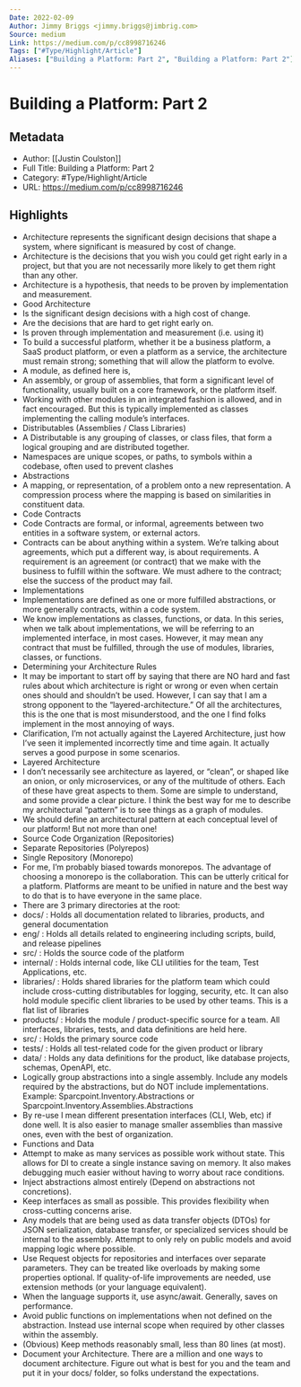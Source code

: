 ```yaml
---
Date: 2022-02-09
Author: Jimmy Briggs <jimmy.briggs@jimbrig.com>
Source: medium
Link: https://medium.com/p/cc8998716246
Tags: ["#Type/Highlight/Article"]
Aliases: ["Building a Platform: Part 2", "Building a Platform: Part 2"]
---
```

# Building a Platform: Part 2

## Metadata
- Author: [[Justin Coulston]]
- Full Title: Building a Platform: Part 2
- Category: #Type/Highlight/Article
- URL: https://medium.com/p/cc8998716246

## Highlights
- Architecture represents the significant design decisions that shape a system, where significant is measured by cost of change.
- Architecture is the decisions that you wish you could get right early in a project, but that you are not necessarily more likely to get them right than any other.
- Architecture is a hypothesis, that needs to be proven by implementation and measurement.
- Good Architecture
- Is the significant design decisions with a high cost of change.
- Are the decisions that are hard to get right early on.
- Is proven through implementation and measurement (i.e. using it)
- To build a successful platform, whether it be a business platform, a SaaS product platform, or even a platform as a service, the architecture must remain strong; something that will allow the platform to evolve.
- A module, as defined here is,
- An assembly, or group of assemblies, that form a significant level of functionality, usually built on a core framework, or the platform itself.
- Working with other modules in an integrated fashion is allowed, and in fact encouraged. But this is typically implemented as classes implementing the calling module’s interfaces.
- Distributables (Assemblies / Class Libraries)
- A Distributable is any grouping of classes, or class files, that form a logical grouping and are distributed together.
- Namespaces are unique scopes, or paths, to symbols within a codebase, often used to prevent clashes
- Abstractions
- A mapping, or representation, of a problem onto a new representation. A compression process where the mapping is based on similarities in constituent data.
- Code Contracts
- Code Contracts are formal, or informal, agreements between two entities in a software system, or external actors.
- Contracts can be about anything within a system. We’re talking about agreements, which put a different way, is about requirements. A requirement is an agreement (or contract) that we make with the business to fulfill within the software. We must adhere to the contract; else the success of the product may fail.
- Implementations
- Implementations are defined as one or more fulfilled abstractions, or more generally contracts, within a code system.
- We know implementations as classes, functions, or data. In this series, when we talk about implementations, we will be referring to an implemented interface, in most cases. However, it may mean any contract that must be fulfilled, through the use of modules, libraries, classes, or functions.
- Determining your Architecture Rules
- It may be important to start off by saying that there are NO hard and fast rules about which architecture is right or wrong or even when certain ones should and shouldn’t be used. However, I can say that I am a strong opponent to the “layered-architecture.” Of all the architectures, this is the one that is most misunderstood, and the one I find folks implement in the most annoying of ways.
- Clarification, I’m not actually against the Layered Architecture, just how I’ve seen it implemented incorrectly time and time again. It actually serves a good purpose in some scenarios.
- Layered Architecture
- I don’t necessarily see architecture as layered, or “clean”, or shaped like an onion, or only microservices, or any of the multitude of others. Each of these have great aspects to them. Some are simple to understand, and some provide a clear picture. I think the best way for me to describe my architectural “pattern” is to see things as a graph of modules.
- We should define an architectural pattern at each conceptual level of our platform! But not more than one!
- Source Code Organization (Repositories)
- Separate Repositories (Polyrepos)
- Single Repository (Monorepo)
- For me, I’m probably biased towards monorepos. The advantage of choosing a monorepo is the collaboration. This can be utterly critical for a platform. Platforms are meant to be unified in nature and the best way to do that is to have everyone in the same place.
- There are 3 primary directories at the root:
- docs/ : Holds all documentation related to libraries, products, and general documentation
- eng/ : Holds all details related to engineering including scripts, build, and release pipelines
- src/ : Holds the source code of the platform
- internal/ : Holds internal code, like CLI utilities for the team, Test Applications, etc.
- libraries/ : Holds shared libraries for the platform team which could include cross-cutting distributables for logging, security, etc. It can also hold module specific client libraries to be used by other teams. This is a flat list of libraries
- products/ : Holds the module / product-specific source for a team. All interfaces, libraries, tests, and data definitions are held here.
- src/ : Holds the primary source code
- tests/ : Holds all test-related code for the given product or library
- data/ : Holds any data definitions for the product, like database projects, schemas, OpenAPI, etc.
- Logically group abstractions into a single assembly. Include any models required by the abstractions, but do NOT include implementations.
  Example: Sparcpoint.Inventory.Abstractions or Sparcpoint.Inventory.Assemblies.Abstractions
- By re-use I mean different presentation interfaces (CLI, Web, etc) if done well. It is also easier to manage smaller assemblies than massive ones, even with the best of organization.
- Functions and Data
- Attempt to make as many services as possible work without state. This allows for DI to create a single instance saving on memory. It also makes debugging much easier without having to worry about race conditions.
- Inject abstractions almost entirely (Depend on abstractions not concretions).
- Keep interfaces as small as possible. This provides flexibility when cross-cutting concerns arise.
- Any models that are being used as data transfer objects (DTOs) for JSON serialization, database transfer, or specialized services should be internal to the assembly. Attempt to only rely on public models and avoid mapping logic where possible.
- Use Request objects for repositories and interfaces over separate parameters. They can be treated like overloads by making some properties optional. If quality-of-life improvements are needed, use extension methods (or your language equivalent).
- When the language supports it, use async/await. Generally, saves on performance.
- Avoid public functions on implementations when not defined on the abstraction. Instead use internal scope when required by other classes within the assembly.
- (Obvious) Keep methods reasonably small, less than 80 lines (at most).
- Document your Architecture. There are a million and one ways to document architecture. Figure out what is best for you and the team and put it in your docs/ folder, so folks understand the expectations.
